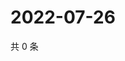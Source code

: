 # 2022-07-26

共 0 条

<!-- BEGIN WEIBO -->
<!-- 最后更新时间 Tue Jul 26 2022 17:20:31 GMT+0800 (China Standard Time) -->

<!-- END WEIBO -->
